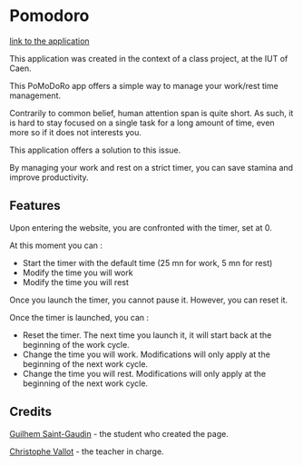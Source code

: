 # Pomodoro

[link to the application](https://mehliug-sg.github.io/Pomodoro/)



This application was created in the context of a class project, at the IUT of Caen.



This PoMoDoRo app offers a simple way to manage your work/rest time management.

Contrarily to common belief, human attention span is quite short. As such, it is hard to stay focused on a single task for a long amount of time, even more so if it does not interests you.

This application offers a solution to this issue.

By managing your work and rest on a strict timer, you can save stamina and improve productivity.


## Features

Upon entering the website, you are confronted with the timer, set at 0.

At this moment you can :

- Start the timer with the default time (25 mn for work, 5 mn for rest)
- Modify the time you will work
- Modify the time you will rest

Once you launch the timer, you cannot pause it. However, you can reset it.

Once the timer is launched, you can :

- Reset the timer. The next time you launch it, it will start back at the beginning of the work cycle.
- Change the time you will work. Modifications will only apply at the beginning of the next work cycle.
- Change the time you will rest. Modifications will only apply at the beginning of the next work cycle.


## Credits

[Guilhem Saint-Gaudin](https://github.com/Mehliug-SG) - the student who created the page.

[Christophe Vallot](https://github.com/princecorg) - the teacher in charge.